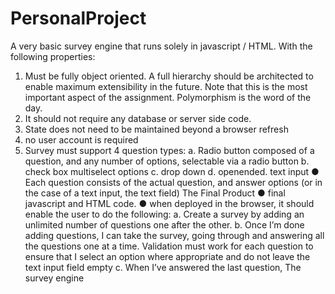 PersonalProject
===============
A very basic survey engine that runs solely in javascript / HTML. With the following properties:
1. Must be fully object oriented. A full hierarchy should be architected to enable maximum
extensibility in the future. Note that this is the most important aspect of the assignment.
Polymorphism is the word of the day.
2. It should not require any database or server side code.
3. State does not need to be maintained beyond a browser refresh
4. no user account is required
5. Survey must support 4 question types:
a. Radio button composed
of a question, and any number of options, selectable via
a radio button
b. check box multiselect
options
c. drop down
d. openended.
text input
● Each question consists of the actual question, and answer options (or in the case of a
text input, the text field)
The Final Product
● final javascript and HTML code.
● when deployed in the browser, it should enable the user to do the following:
a. Create a survey by adding an unlimited number of questions one after the other.
b. Once I’m done adding questions, I can take the survey, going through and
answering all the questions one at a time. Validation must work for each question
to ensure that I select an option where appropriate and do not leave the text input
field empty
c. When I’ve answered the last question, The survey engine
